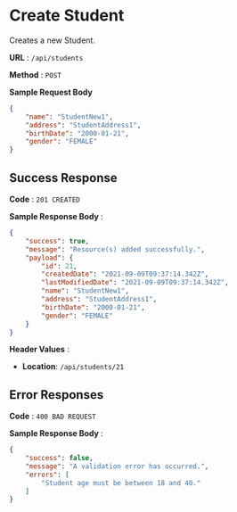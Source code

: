 # Create Student

Creates a new Student.

**URL** : `/api/students`

**Method** : `POST`

**Sample Request Body**

```json
{
    "name": "StudentNew1",
    "address": "StudentAddress1",
    "birthDate": "2000-01-21",
    "gender": "FEMALE"
}
```

## Success Response

**Code** : `201 CREATED`

**Sample Response Body** :

```json
{
    "success": true,
    "message": "Resource(s) added successfully.",
    "payload": {
        "id": 21,
        "createdDate": "2021-09-09T09:37:14.342Z",
        "lastModifiedDate": "2021-09-09T09:37:14.342Z",
        "name": "StudentNew1",
        "address": "StudentAddress1",
        "birthDate": "2000-01-21",
        "gender": "FEMALE"
    }
}
```

**Header Values** :

* **Location**: `/api/students/21`

## Error Responses

**Code** : `400 BAD REQUEST`

**Sample Response Body** : 
```json
{
    "success": false,
    "message": "A validation error has occurred.",
    "errors": [
        "Student age must be between 18 and 40."
    ]
}
```